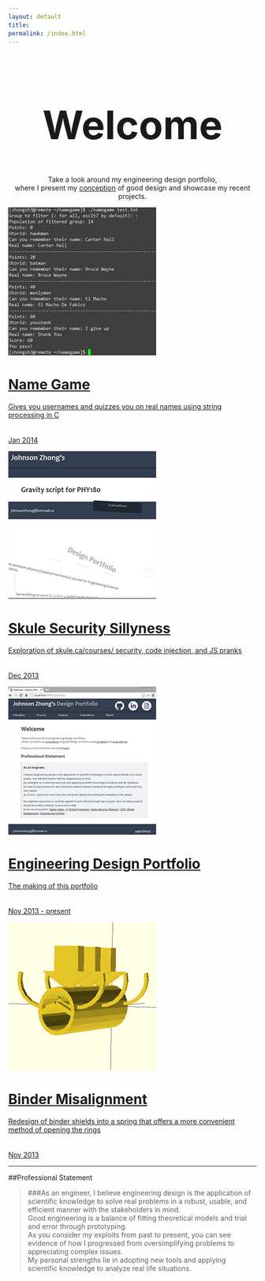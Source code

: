 ```yaml
---
layout: default
title:
permalink: /index.html
---
```

<h1 style="text-align:center;font-size:80px;">Welcome</h1>
<p align="center">Take a look around my engineering design portfolio,  <br>
where I present my <a href="principles.html">conception</a> of good design and showcase my recent projects.  
<br></p>


<div id="gallery">

<a href="namegame/"><div class="box">
<img src="projects/namegame.png"/>
<span class="caption">
<h1>Name Game</h1>
Gives you usernames and quizzes you on real names using string processing in C <br><br><br>
Jan 2014
</span>
</div></a>

<a href="skulecourses/"><div class="box">
<img src="evaluations/skulecourses.png"/>
<span class="caption">
<h1>Skule Security Sillyness</h1>
Exploration of skule.ca/courses/ security, code injection, and JS pranks <br><br><br>
Dec 2013
</span>
</div></a>

<a href="portfolio/"><div class="box">
<img src="projects/portfolio.png"/>
<span class="caption">
<h1>Engineering Design Portfolio</h1>
The making of this portfolio <br><br><br>
Nov 2013 - present
</span>
</div></a>

<a href="binder/"><div class="box">
<img src="projects/binder.png"/>
<span class="caption">
<h1>Binder Misalignment</h1>
Redesign of binder shields into a spring that offers a more convenient method of opening the rings <br><br><br>
Nov 2013
</span>
</div></a>

</div>

----------------------------
##Professional Statement
> ###As an engineer,
> I believe engineering design is the application of scientific knowledge to solve real problems in a robust, usable, and efficient manner with the stakeholders in mind.  
> Good engineering is a balance of fitting theoretical models and trial and error through prototyping.  
> As you consider my exploits from past to present, you can see evidence of how I progressed from oversimplifying problems to appreciating complex issues.  
> My personal strengths lie in adopting new tools and applying scientific knowledge to analyze real life situations.  
